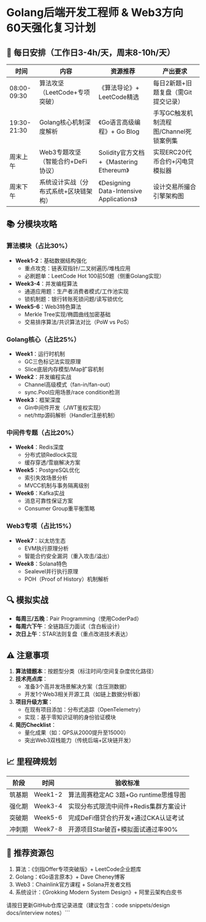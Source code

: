 # Golang后端开发工程师 & Web3方向 60天强化复习计划

## 📌 每日安排（工作日3-4h/天，周末8-10h/天）
时间 | 内容 | 资源推荐 | 产出要求
--- | --- | --- | ---
08:00-09:30 | 算法攻坚（LeetCode+专项突破） | 《算法导论》+ LeetCode精选 | 每日2新题+旧题复盘（需Git提交记录）
19:30-21:30 | Golang核心机制深度解析 | 《Go语言高级编程》+ Go Blog | 手写GC触发机制流程图/Channel死锁案例集
周末上午 | Web3专题攻坚（智能合约+DeFi协议） | Solidity官方文档+《Mastering Ethereum》 | 实现ERC20代币合约+闪电贷模拟器
周末下午 | 系统设计实战（分布式系统+区块链架构） | 《Designing Data-Intensive Applications》 | 设计交易所撮合引擎架构图

## 📚 分模块攻略
### 算法模块（占比30%）
- **Week1-2**：基础数据结构强化
  - 重点攻克：链表双指针/二叉树遍历/堆栈应用
  - 必刷题单：LeetCode Hot 100前50题（侧重Golang实现）
- **Week3-4**：并发编程算法
  - 通道应用题：生产者消费者模式/工作池实现
  - 锁机制题：银行转账死锁问题/读写锁优化
- **Week5-6**：Web3特色算法
  - Merkle Tree实现/椭圆曲线加密基础
  - 交易排序算法/共识算法对比（PoW vs PoS）

### Golang核心（占比25%）
- **Week1**：运行时机制
  - GC三色标记法实现原理
  - Slice底层内存模型/Map扩容机制
- **Week2**：并发编程实战
  - Channel高级模式（fan-in/fan-out）
  - sync.Pool应用场景/race condition检测
- **Week3**：框架深度
  - Gin中间件开发（JWT鉴权实现）
  - net/http源码解析（Handler注册机制）

### 中间件专题（占比20%）
- **Week4**：Redis深度
  - 分布式锁Redlock实现
  - 缓存穿透/雪崩解决方案
- **Week5**：PostgreSQL优化
  - 索引失效场景分析
  - MVCC机制与事务隔离级别
- **Week6**：Kafka实战
  - 消息可靠性保证方案
  - Consumer Group重平衡策略

### Web3专项（占比15%）
- **Week7**：以太坊生态
  - EVM执行原理分析
  - 智能合约安全漏洞（重入攻击/溢出）
- **Week8**：Solana特色
  - Sealevel并行执行原理
  - POH（Proof of History）机制解析

## 🔍 模拟实战
- **每周三/五晚**：Pair Programming（使用CoderPad）
- **每周六下午**：全链路压力面试（含白板设计）
- **次日上午**：STAR法则复盘（重点改进技术表达）

## ⚠️ 注意事项
1. **算法错题本**：按题型分类（标注时间/空间复杂度优化路径）
2. **技术亮点库**：
   - 准备3个高并发场景解决方案（含压测数据）
   - 开发1个Web3相关开源工具（如链上数据分析器）
3. **项目升级方案**：
   - 在现有项目添加：分布式追踪（OpenTelemetry）
   - 实现：基于零知识证明的身份验证模块
4. **简历Checklist**：
   - 量化成果（如：QPS从2000提升至15000）
   - 突出Web3双栈能力（传统后端+区块链开发）

## 📈 里程碑规划
| 阶段 | 时间 | 验收标准 |
|---|---|---|
| 筑基期 | Week1-2 | 算法周赛稳定AC 3题+Go runtime思维导图 |
| 强化期 | Week3-4 | 实现分布式限流中间件+Redis集群方案设计 |
| 突破期 | Week5-6 | 完成DeFi借贷合约开发+通过CKA认证考试 |
| 冲刺期 | Week7-8 | 开源项目Star破百+模拟面试通过率90% |

## 🔗 推荐资源包
1. 算法：《剑指Offer专项突破版》+ LeetCode企业题库
2. Golang：《Go语言原本》+ Dave Cheney博客
3. Web3：Chainlink官方课程 + Solana开发者文档
4. 系统设计：《Grokking Modern System Design》+ 阿里云架构白皮书

请按日更新GitHub仓库记录进度（建议包含：code snippets/design docs/interview notes）```
